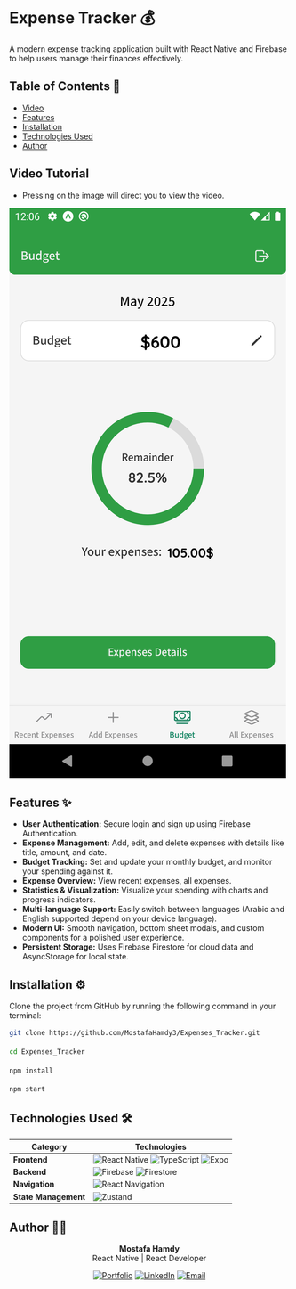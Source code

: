 # Expense Tracker 💰

A modern expense tracking application built with React Native and Firebase to help users manage their finances effectively.

## Table of Contents 📖

- [Video](#video-)
- [Features](#features-)
- [Installation](#installation-)
- [Technologies Used](#technologies-used-)
- [Author](#author-)

## Video Tutorial 
- Pressing on the image will direct you to view the video. 

[![Expenses_Tracking Project Review](app/assets/screenshots/Screenshot_1747433164.png)](app/assets/screenshots/Expenses_Review.mp4)

## Features ✨

- **User Authentication:** Secure login and sign up using Firebase Authentication.
- **Expense Management:** Add, edit, and delete expenses with details like title, amount, and date.
- **Budget Tracking:** Set and update your monthly budget, and monitor your spending against it.
- **Expense Overview:** View recent expenses, all expenses.
- **Statistics & Visualization:** Visualize your spending with charts and progress indicators.
- **Multi-language Support:** Easily switch between languages (Arabic and English supported depend on your device language).
- **Modern UI:** Smooth navigation, bottom sheet modals, and custom components for a polished user experience.
- **Persistent Storage:** Uses Firebase Firestore for cloud data and AsyncStorage for local state.

## Installation ⚙️

Clone the project from GitHub by running the following command in your terminal:

```bash
git clone https://github.com/MostafaHamdy3/Expenses_Tracker.git

cd Expenses_Tracker

npm install

npm start
```

## Technologies Used 🛠️

<div align="center">

| Category          | Technologies                                                                 |
|-------------------|-----------------------------------------------------------------------------|
| **Frontend**      | ![React Native](https://img.shields.io/badge/React_Native-20232A?style=for-the-badge&logo=react&logoColor=61DAFB) ![TypeScript](https://img.shields.io/badge/TypeScript-3178C6?style=for-the-badge&logo=typescript&logoColor=white) ![Expo](https://img.shields.io/badge/Expo-1B1F23?style=for-the-badge&logo=expo&logoColor=white) |
| **Backend**       | ![Firebase](https://img.shields.io/badge/Firebase-039BE5?style=for-the-badge&logo=Firebase&logoColor=white) ![Firestore](https://img.shields.io/badge/Firestore-FFCA28?style=for-the-badge&logo=firebase&logoColor=black) |
| **Navigation**    | ![React Navigation](https://img.shields.io/badge/React_Navigation-6F52FF?style=for-the-badge) |
| **State Management** | ![Zustand](https://img.shields.io/badge/Zustand-764ABC?style=for-the-badge&logo=redux&logoColor=white) |

</div>

## Author 👨‍💻

<div align="center">

**Mostafa Hamdy**  
React Native | React Developer

[![Portfolio](https://img.shields.io/badge/🌐_Portfolio-000000?style=for-the-badge&logo=vercel&logoColor=white)](https://mostafa7amdy.netlify.app/)
[![LinkedIn](https://img.shields.io/badge/🔗_LinkedIn-0077B5?style=for-the-badge&logo=linkedin&logoColor=white)](https://www.linkedin.com/in/mostafa-7amdy/)
[![Email](https://img.shields.io/badge/📧_Email-D14836?style=for-the-badge&logo=gmail&logoColor=white)](mailto:mostafa44hamdy@gmail.com)

</div>
